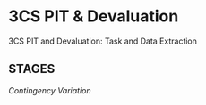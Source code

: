 # 3CS PIT & Devaluation
3CS PIT and Devaluation: Task and Data Extraction


## STAGES

_*Contingency Variation*_